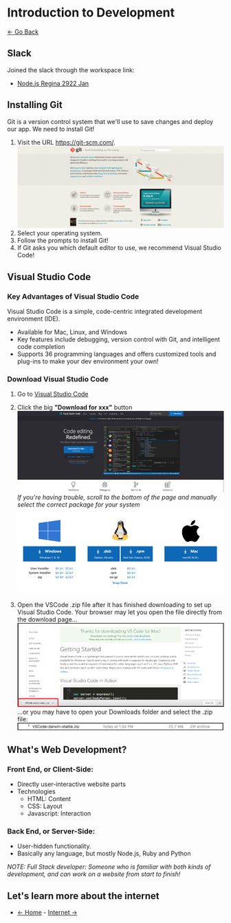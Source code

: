 # Introduction to Development

[<- Go Back](README.md)

## Slack 

Joined the slack through the workspace link:

- [Node.js Regina 2922 Jan](https://nodeskjan10.slack.com)

## Installing Git

Git is a version control system that we'll use to save changes and deploy our app. We need to install Git! 

1. Visit the URL https://git-scm.com/. ![Download Git](resources/images/intro/git.png)
2. Select your operating system. 
3. Follow the prompts to install Git! 
4. If Git asks you which default editor to use, we recommend Visual Studio Code!

## Visual Studio Code

### Key Advantages of Visual Studio Code

Visual Studio Code is a simple, code-centric integrated development environment (IDE). 

- Available for Mac, Linux, and Windows 
- Key features include debugging, version control with Git, and intelligent code completion 
- Supports 36 programming languages and offers customized tools and plug-ins to make your dev environment your own! 

### Download Visual Studio Code

1. Go to [Visual Studio Code](https://code.visualstudio.com/)
2. Click the big **"Download for xxx"** button ![VS Code download](/resources/images/intro/vs-code1.png) *If you're having trouble, scroll to the bottom of the page and manually select the correct package for your system* ![VS Code alternative download](/resources/images/intro/vs-code2.png)

3. Open the VSCode .zip file after it has finished downloading to set up Visual Studio Code. Your browser may let you open the file directly from the download page... ![VS Code extract](/resources/images/intro/vs-code3.png) ...or you may have to open your Downloads folder and select the .zip file: ![VS Code extract from folder](/resources/images/intro/vs-code4.png)


## What's Web Development?

### Front End, or Client-Side: 
* Directly user-interactive website parts
* Technologies
  * HTML: Content
  * CSS: Layout
  * Javascript: Interaction

### Back End, or Server-Side:
* User-hidden functionality.
* Basically any language, but mostly Node.js, Ruby and Python

*NOTE: Full Stack developer: Someone who is familiar with both kinds of development, and can work on a website from start to finish!*

## Let's learn more about the internet
* [<- Home](README.md) - [Internet ->](internet.md) 